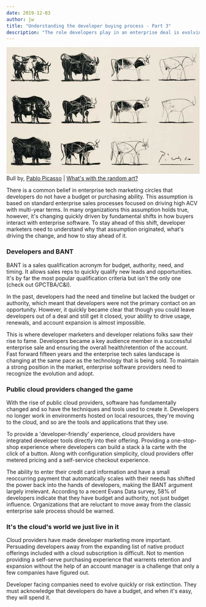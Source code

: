 ```yaml
---
date: 2019-12-03
author: jw
title: "Understanding the developer buying process - Part 3"
description: "The role developers play in an enterprise deal is evolving. How do developers buy the tools they use and do they have BANT?"
---
```

![Emerald](img/picasso_bulls.jpg "Bulls by Pablo Picasso")
<span class="heroart">Bull by, <a href="https://www.artyfactory.com/art_appreciation/animals_in_art/pablo_picasso.htm">Pablo Picasso</a> | <a href="../about#whats-with-the-random-art">What's with the random art?</a></span>


There is a common belief in enterprise tech marketing circles that developers do not have a budget or purchasing ability. This assumption is based on standard enterprise sales processes focused on driving high ACV with multi-year terms. In many organizations this assumption holds true, however, it's changing quickly driven by fundamental shifts in how buyers interact with enterprise software. To stay ahead of this shift, developer marketers need to understand why that assumption originated, what's driving the change, and how to stay ahead of it. 

<h3>Developers and BANT</h3>
BANT is a sales qualification acronym for budget, authority, need, and timing. It allows sales reps to quickly qualify new leads and opportunities. It's by far the most popular qualification criteria but isn't the only one (check out GPCTBA/C&I). 

In the past, developers had the need and timeline but lacked the budget or authority, which meant that developers were not the primary contact on an opportunity. However, it quickly became clear that though you could leave developers out of a deal and still get it closed, your ability to drive usage, renewals, and account expansion is almost impossible. 

This is where developer marketers and developer relations folks saw their rise to fame. Developers became a key audience member in a successful enterprise sale and ensuring the overall health/retention of the account. Fast forward fifteen years and the enterprise tech sales landscape is changing at the same pace as the technology that is being sold. To maintain a strong position in the market, enterprise software providers need to recognize the evolution and adopt. 

<h3>Public cloud providers changed the game</h3>
With the rise of public cloud providers, software has fundamentally changed and so have the techniques and tools used to create it. Developers no longer work in environments hosted on local resources, they're moving to the cloud, and so are the tools and applications that they use. 

To provide a 'developer-friendly' experience, cloud providers have integrated developer tools directly into their offering. Providing a one-stop-shop experience where developers can build a stack à la carte with the click of a button.  Along with configuration simplicity, cloud providers offer metered pricing and a self-service checkout experience.

The ability to enter their credit card information and have a small reoccurring payment that automatically scales with their needs has shifted the power back into the hands of developers, making the BANT argument largely irrelevant. According to a recent Evans Data survey, 58% of developers indicate that they have budget and authority, not just budget influence. Organizations that are reluctant to move away from the classic enterprise sale process should be warned. 

<h3>It's the cloud's world we just live in it</h3>
Cloud providers have made developer marketing more important. Persuading developers away from the expanding list of native product offerings included with a cloud subscription is difficult. Not to mention providing a self-serve purchasing experience that warrents retention and expansion without the help of an account manager is a challenge that only a few companies have figured out. 

Developer facing companies need to evolve quickly or risk extinction. They must acknowledge that developers do have a budget, and when it's easy, they will spend it. 




